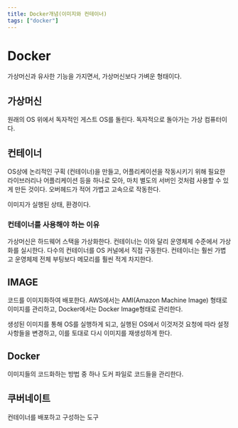 ```yaml
---
title: Docker개념(이미지와 컨테이너)
tags: ["docker"]
---
```

# Docker
가상머신과 유사한 기능을 가지면서, 가상머신보다 가벼운 형태이다. 

## 가상머신
원래의 OS 위에서 독자적인 게스트 OS를 돌린다. 독자적으로 돌아가는 가상 컴퓨터이다.

## 컨테이너
OS상에 논리적인 구획 (컨테이너)을 만들고, 어플리케이션을 작동시키기 위해 필요한 라이브러리나 어플리케이션 등을 하나로 모아, 마치 별도의 서버인 것처럼 사용할 수 있게 만든 것이다. 
오버헤드가 적어 가볍고 고속으로 작동한다.

이미지가 실행된 상태, 환경이다. 

### 컨테이너를 사용해야 하는 이유 
가상머신은 하드웨어 스택을 가상화한다. 컨테이너는 이와 달리 운영체제 수준에서 가상화를 실시한다. 
다수의 컨테이너를 OS 커널에서 직접 구동한다. 컨테이너는 훨씬 가볍고 운영체제 전체 부팅보다 메모리를 훨씬 적게 차지한다.

## IMAGE 
코드를 이미지화하여 배포한다.
AWS에서는 AMI(Amazon Machine Image) 형태로 이미지를 관리하고, Docker에서는 Docker Image형태로 관리한다.

생성된 이미지를 통해 OS를 실행하게 되고, 실행된 OS에서 이것저것 요청에 따라 설정사항들을 변경하고, 이를 토대로 다시 이미지를 재생성하게 한다. 

## Docker
이미지들의 코드화하는 방법 중 하나
도커 파일로 코드들을 관리한다.

## 쿠버네이트 
컨테이너를 배포하고 구성하는 도구 

<!--stackedit_data:
eyJoaXN0b3J5IjpbMTE2NjgxMjI3OSwxODM5MjE0Njk0LC0xMz
U1Mjc0MjIzLC0zMDIwNjY0MzMsMTc5ODQ4MDQzMl19
-->